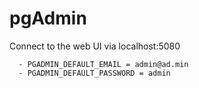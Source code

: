 # pgAdmin

Connect to the web UI via localhost:5080 

      - PGADMIN_DEFAULT_EMAIL = admin@ad.min
      - PGADMIN_DEFAULT_PASSWORD = admin

